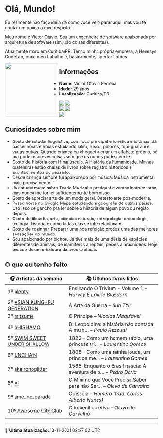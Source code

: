 # Olá, Mundo!

Eu realmente não faço ideia de como você veio parar aqui, mas vou te contar um pouco a meu respeito.

Meu nome é Victor Otávio. Sou um engenheiro de software apaixonado por arquitetura de software (sim, são coisas diferentes).

Atualmente moro em Curitiba/PR. Tenho minha própria empresa, a Henesys CodeLab, onde meu trabalho é, basicamente, apertar botões.

<img align="left" src="https://github.com/vctrtvfrrr/vctrtvfrrr/raw/master/octocat.png" alt="" width="175" />

## Informações

- **Nome:** Victor Otávio Ferreira
- **Idade:** 29 anos
- **Localização:** Curitiba/PR

[![](https://img.shields.io/badge/LinkedIn-victorotavio-blue)](https://www.linkedin.com/in/victorotavio/) [![](https://img.shields.io/badge/Twitter-@vctrtvfrrr-blue)](https://twitter.com/vctrtvfrrr)  
[![](https://img.shields.io/badge/GitHub-vctrtvfrrr-24292e)](https://github.com/vctrtvfrrr) [![](https://img.shields.io/badge/GitLab-vctrtvfrrr-ec5d16)](https://gitlab.com/vctrtvfrrr)  
[![](https://img.shields.io/badge/Email-victor@otavioferreira.com.br-red)](mailto:victor@otavioferreira.com.br)  

## Curiosidades sobre mim

-   Gosto de estudar linguística, com foco principal e fonética e idiomas. Já passei horas e horas estudando latim, russo, polonês, tupi-guarani e várias outras. Quando criança eu cheguei a criar um alfabeto próprio, só pra poder escrever coisas sem que os outros pudessem ler.
-   Gosto de História com H maiúsculo. A História da humanidade. Minhas prateleiras estão cheias de livros sobre registro históricos e acontecimentos do passado.
-   Desde criança sempre fui apaixonado por música. Música instrumental mais precisamente.
-   Já estudei muito sobre Teoria Musical e pratiquei diversos instrumentos, mas nunca me tornei suficientemente bom nisso.
-   Gosto de apreciar arte de um modo geral. Detesto arte pós-moderna.
-   Passo horas no Google Maps estudando a geografia de outros países. Uso isso de gancho pra ler sobre a história de algum povo ou região depois.
-   Gosto de filosofia, arte, ciências naturais, antropologia, arqueologia, teologia, história e como todas elas se interrelacionam.
-   Gosto de cozinhar. Preparar uma boa refeição produz uma das melhores sensações do mundo.
-   Sou apaixonado por bichos. Já tive mais de uma dúzia de espécies diferentes de animais, de mamiferos a répteis, peixes a aracnídeos. Hoje possuo de um criadouro de aves exóticas.


## O que eu tenho feito

|                               🎧 Artistas da semana                               |                      📚 Últimos livros lidos                      |
|-----------------------------------------------------------------------------------|-------------------------------------------------------------------|
| 1º [plenty](https://www.last.fm/music/plenty)                                     | Ensinando O Trivium - Volume 1	–	_Harvey E Laurie Bluedorn_         |
| 2º [ASIAN KUNG-FU GENERATION](https://www.last.fm/music/ASIAN+KUNG-FU+GENERATION) | A Arte da Guerra	–	_Sun Tzu_                                        |
| 3º [mitsume](https://www.last.fm/music/mitsume)                                   | O Príncipe	–	_Nicolau Maquiavel_                                    |
| 4º [SHISHAMO](https://www.last.fm/music/SHISHAMO)                                 | D. Leopoldina: a história não contada: A mulh…	–	_Paulo Rezzutti_   |
| 5º [SWIM SWEET UNDER SHALLOW](https://www.last.fm/music/SWIM+SWEET+UNDER+SHALLOW) | 1822 – Como um homem sábio, uma princesa tri…	–	_Laurentino Gomes_  |
| 6º [UNCHAIN](https://www.last.fm/music/UNCHAIN)                                   | 1808 – Como uma rainha louca, um príncipe me…	–	_Laurentino Gomes_  |
| 7º [akaironoglitter](https://www.last.fm/music/akaironoglitter)                   | 1565: Enquanto o Brasil nascia: A aventura de p…	–	_Pedro Doria_    |
| 8º [Al](https://www.last.fm/music/Al)                                             | O Mínimo que Você Precisa Saber para não Ser…	–	_Olavo de Carvalho_ |
| 9º [ame_no_parade](https://www.last.fm/music/ame_no_parade)                       | Odisséia	–	_Homero (trad. Carlos Alberto Nunes)_                    |
| 10º [Awesome City Club](https://www.last.fm/music/Awesome+City+Club)              | O imbecil coletivo	–	_Olavo de Carvalho_                            |


---

🚀 **Última atualização:** 13-11-2021 02:27:02 UTC